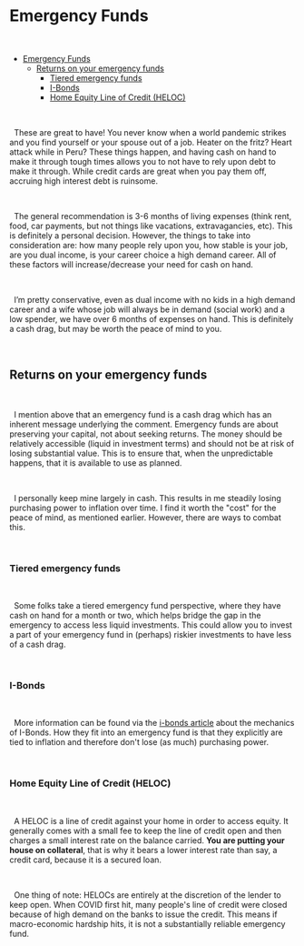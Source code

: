 # Emergency Funds

&nbsp;

- [Emergency Funds](#emergency-funds)
  - [Returns on your emergency funds](#returns-on-your-emergency-funds)
    - [Tiered emergency funds](#tiered-emergency-funds)
    - [I-Bonds](#i-bonds)
    - [Home Equity Line of Credit (HELOC)](#home-equity-line-of-credit-heloc)

&nbsp;  

  These are great to have! You never know when a world pandemic strikes and you find yourself or your spouse out of a job. Heater on the fritz? Heart attack while in Peru? These things happen, and having cash on hand to make it through tough times allows you to not have to rely upon debt to make it through. While credit cards are great when you pay them off, accruing high interest debt is ruinsome.

&nbsp;  

  The general recommendation is 3-6 months of living expenses (think rent, food, car payments, but not things like vacations, extravagancies, etc). This is definitely a personal decision. However, the things to take into consideration are: how many people rely upon you, how stable is your job, are you dual income, is your career choice a high demand career. All of these factors will increase/decrease your need for cash on hand.

&nbsp;  

  I’m pretty conservative, even as dual income with no kids in a high demand career and a wife whose job will always be in demand (social work) and a low spender, we have over 6 months of expenses on hand. This is definitely a cash drag, but may be worth the peace of mind to you.

&nbsp;  

## Returns on your emergency funds

&nbsp;  

  I mention above that an emergency fund is a cash drag which has an inherent message underlying the comment. Emergency funds are about preserving your capital, not about seeking returns. The money should be relatively accessible (liquid in investment terms) and should not be at risk of losing substantial value. This is to ensure that, when the unpredictable happens, that it is available to use as planned.

&nbsp;

  I personally keep mine largely in cash. This results in me steadily losing purchasing power to inflation over time. I find it worth the "cost" for the peace of mind, as mentioned earlier. However, there are ways to combat this.

&nbsp;

### Tiered emergency funds

&nbsp;

  Some folks take a tiered emergency fund perspective, where they have cash on hand for a month or two, which helps bridge the gap in the emergency to access less liquid investments. This could allow you to invest a part of your emergency fund in (perhaps) riskier investments to have less of a cash drag.

&nbsp;

### I-Bonds

&nbsp;

  More information can be found via the [i-bonds article](/general/i-bonds) about the mechanics of I-Bonds. How they fit into an emergency fund is that they explicitly are tied to inflation and therefore don't lose (as much) purchasing power.

&nbsp;

### Home Equity Line of Credit (HELOC)

&nbsp;

  A HELOC is a line of credit against your home in order to access equity. It generally comes with a small fee to keep the line of credit open and then charges a small interest rate on the balance carried. **You are putting your house on collateral**, that is why it bears a lower interest rate than say, a credit card, because it is a secured loan.

&nbsp;

  One thing of note: HELOCs are entirely at the discretion of the lender to keep open. When COVID first hit, many people's line of credit were closed because of high demand on the banks to issue the credit. This means if macro-economic hardship hits, it is not a substantially reliable emergency fund.